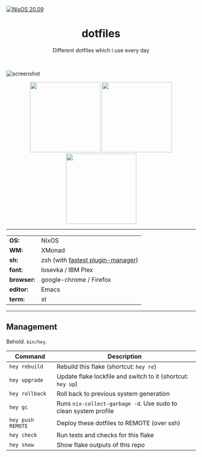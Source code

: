 [![NixOS 20.09](https://img.shields.io/badge/NixOS-v20.09-blue.svg?style=flat-square&logo=NixOS&logoColor=white)](https://nixos.org)

<h1 align="center">dotfiles</h1>
<p align="center">Different dotfiles which i use every day</p><br>

![screenshot](https://user-images.githubusercontent.com/49302467/82123117-4d8eff00-97a0-11ea-96ea-a8e5d7bfa345.png)

<p align="center">
<span><img src="https://user-images.githubusercontent.com/49302467/81593317-eea83f00-93c7-11ea-9cf1-8e237113cdfd.png" height="187" /></span>
<span><img src="https://user-images.githubusercontent.com/49302467/81593354-fbc52e00-93c7-11ea-9020-6b66b0717659.png" height="187" /></span>
<span><img src="https://user-images.githubusercontent.com/49302467/81593008-7d688c00-93c7-11ea-8229-7f7c9144cde2.png" height="187" /></span>
</p>

---

|              |                                                                       |
| ------------ | --------------------------------------------------------------------- |
| **OS:**      | NixOS                                                                 |
| **WM:**      | XMonad                                                                |
| **sh:**      | zsh (with [fastest plugin-manager](https://github.com/zdharma/zinit)) |
| **font:**    | Iosevka / IBM Plex                                                    |
| **browser:** | google-chrome / Firefox                                               |
| **editor:**  | Emacs                                                                 |
| **term:**    | st                                                                    |

---

## Management

Behold. `bin/hey`.

| Command           | Description                                                     |
|-------------------|-----------------------------------------------------------------|
| `hey rebuild`     | Rebuild this flake (shortcut: `hey re`)                         |
| `hey upgrade`     | Update flake lockfile and switch to it (shortcut: `hey up`)     |
| `hey rollback`    | Roll back to previous system generation                         |
| `hey gc`          | Runs `nix-collect-garbage -d`. Use sudo to clean system profile |
| `hey push REMOTE` | Deploy these dotfiles to REMOTE (over ssh)                      |
| `hey check`       | Run tests and checks for this flake                             |
| `hey show`        | Show flake outputs of this repo                                 |
